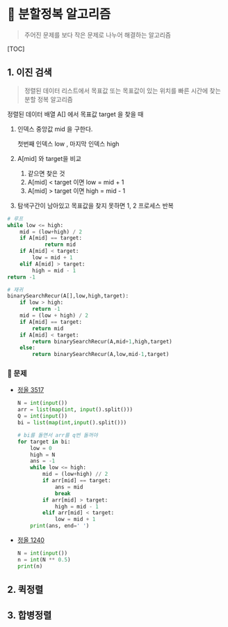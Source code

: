 # :book: 분할정복 알고리즘

> 주어진 문제를 보다 작은 문제로 나누어 해결하는 알고리즘

[TOC]

## 1. 이진 검색

> 정렬된 데이터 리스트에서 목표값 또는 목표값이 있는 위치를 빠른 시간에 찾는 분할 정복 알고리즘

정렬된 데이터 배열 A[] 에서 목표값 target 을 찾을 때

1. 인덱스 중앙값 mid 을 구한다.

   첫번째 인덱스 low , 마지막 인덱스 high

2. A[mid] 와 target을 비교

   1. 같으면 찾은 것
   2. A[mid] < target 이면 low = mid + 1
   3. A[mid] > target 이면 high = mid - 1

3. 탐색구간이 남아있고 목표값을 찾지 못하면 1, 2 프로세스 반복



```python
# 루프
while low <= high:
    mid = (low+high) / 2
    if A[mid] == target:
            return mid
    if A[mid] < target:
        low = mid + 1
    elif A[mid] > target:
        high = mid - 1
return -1

# 재귀
binarySearchRecur(A[],low,high,target):
	if low > high:
    	return -1
	mid = (low + high) / 2
	if A[mid] == target:
    	return mid
	if A[mid] < target:
    	return binarySearchRecur(A,mid+1,high,target)
    else:
        return binarySearchRecur(A,low,mid-1,target)
```



### :pencil: 문제

- [정올 3517](http://www.jungol.co.kr/bbs/board.php?bo_table=pbank&wr_id=2857&sca=30)
  
  ```python
  N = int(input())
  arr = list(map(int, input().split()))
  Q = int(input())
  bi = list(map(int,input().split()))
  
  # bi를 돌면서 arr를 q번 돌꺼야
  for target in bi:
      low = 0
      high = N
      ans = -1
      while low <= high:
          mid = (low+high) // 2
          if arr[mid] == target:
              ans = mid
              break
          if arr[mid] > target:
              high = mid - 1
          elif arr[mid] < target:
              low = mid + 1
      print(ans, end=' ')
  ```
  

- [정올 1240](http://www.jungol.co.kr/bbs/board.php?bo_table=pbank&code=1240&sca=3010)

  ```python
  N = int(input())
  n = int(N ** 0.5)
  print(n)
  ```

  

## 2. 퀵정렬

## 3. 합병정렬





